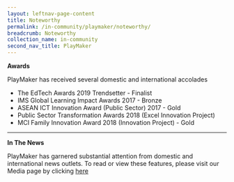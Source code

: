 ```yaml
---
layout: leftnav-page-content
title: Noteworthy
permalink: /in-community/playmaker/noteworthy/
breadcrumb: Noteworthy
collection_name: in-community
second_nav_title: PlayMaker
---
```

**Awards**

PlayMaker has received several domestic and international accolades

* The EdTech Awards 2019 Trendsetter - Finalist
* IMS Global Learning Impact Awards 2017 - Bronze
* ASEAN ICT Innovation Award (Public Sector) 2017 - Gold
* Public Sector Transformation Awards 2018 (Excel Innovation Project)
* MCI Family Innovation Award 2018 (Innovation Project) - Gold

---

**In The News**

PlayMaker has garnered substantial attention from domestic and international news outlets.
To read or view these features, please visit our Media page by clicking [here](/stories/media/)
